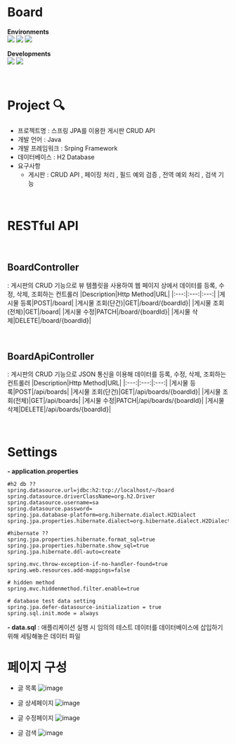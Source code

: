 # Board

**Environments**
<br>
<img src="https://img.shields.io/badge/intellij IDEA-000000?style=for-the-badge&logo=intellijidea&logoColor=white">
<img src="https://img.shields.io/badge/git-F05032?style=for-the-badge&logo=git&logoColor=white">
<img src="https://img.shields.io/badge/github-181717?style=for-the-badge&logo=github&logoColor=white">

**Developments**
<br>
<img src="https://img.shields.io/badge/spring-6DB33F?style=for-the-badge&logo=spring&logoColor=white">
<img src="https://img.shields.io/badge/thymeleaf-005F0F?style=for-the-badge&logo=thymeleaf&logoColor=white">

<br>

# Project 🔍
- 프로젝트명 : 스프링 JPA를 이용한 게시판 CRUD API
- 개발 언어 : Java
- 개발 프레임워크 : Srping Framework
- 데이터베이스 : H2 Database
- 요구사항
  - 게시판 : CRUD API , 페이징 처리 , 필드 예외 검증 , 전역 예외 처리 , 검색 기능

<br>

# RESTful API

<br>

## BoardController
: 게시판의 CRUD 기능으로 뷰 템플릿을 사용하여 웹 페이지 상에서 데이터를 등록, 수정, 삭제, 조회하는 컨트롤러
|Description|Http Method|URL|
|:---:|:---:|:---:|
|게시물 등록|POST|/board|
|게시물 조회(단건)|GET|/board/{boardId}|
|게시물 조회(전체)|GET|/board|
|게시물 수정|PATCH|/board/{boardId}|
|게시물 삭제|DELETE|/board/{boardId}|

<br>

## BoardApiController
: 게시판의 CRUD 기능으로 JSON 통신을 이용해 데이터를 등록, 수정, 삭제, 조회하는 컨트롤러
|Description|Http Method|URL|
|:---:|:---:|:---:|
|게시물 등록|POST|/api/boards|
|게시물 조회(단건)|GET|/api/boards/{boardId}|
|게시물 조회(전체)|GET|/api/boards|
|게시물 수정|PATCH|/api/boards/{boardId}|
|게시물 삭제|DELETE|/api/boards/{boardId}|


<br>

# Settings
**- application.properties**
```
#h2 db ??
spring.datasource.url=jdbc:h2:tcp://localhost/~/board
spring.datasource.driverClassName=org.h2.Driver
spring.datasource.username=sa
spring.datasource.password=
spring.jpa.database-platform=org.hibernate.dialect.H2Dialect
spring.jpa.properties.hibernate.dialect=org.hibernate.dialect.H2Dialect

#hibernate ??
spring.jpa.properties.hibernate.format_sql=true
spring.jpa.properties.hibernate.show_sql=true
spring.jpa.hibernate.ddl-auto=create

spring.mvc.throw-exception-if-no-handler-found=true
spring.web.resources.add-mappings=false 

# hidden method
spring.mvc.hiddenmethod.filter.enable=true

# database test data setting
spring.jpa.defer-datasource-initialization = true
spring.sql.init.mode = always
```

**- data.sql**
: 애플리케이션 실행 시 임의의 테스트 데이터를 데이터베이스에 삽입하기 위해 세팅해놓은 데이터 파일


# 페이지 구성
- 글 목록
![image](https://github.com/park0jae/Board/assets/84398970/412014cb-996e-40aa-b082-60d9c98a7091)

- 글 상세페이지
![image](https://github.com/park0jae/Board/assets/84398970/ece8c5b1-ee7a-4d8c-8006-b286ea8696e6)

- 글 수정페이지
![image](https://github.com/park0jae/Board/assets/84398970/404e220f-2d42-4b1c-875c-373f39d9cce0)

- 글 검색 
![image](https://github.com/park0jae/Board/assets/84398970/8c638ffc-9af7-4888-9d84-200cde59e042)


